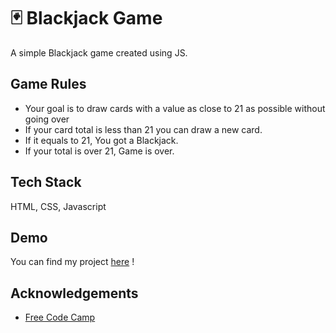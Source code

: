 
# 🃏 Blackjack Game

A simple Blackjack game created using JS.


## Game Rules

- Your goal is to draw cards with a value as close to 21 as possible without going over
- If your card total is less than 21 you can draw a new card.
- If it equals to 21, You got a Blackjack.
- If your total is over 21, Game is over.


## Tech Stack

HTML, CSS, Javascript


## Demo

You can find my project [here](https://mohitsaraff.github.io/Blackjack-Game/) !


## Acknowledgements

 - [Free Code Camp](https://awesomeopensource.com/project/elangosundar/awesome-README-templates)

